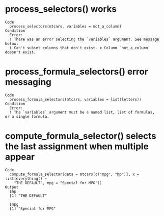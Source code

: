 # process_selectors() works

    Code
      process_selectors(mtcars, variables = not_a_column)
    Condition
      Error:
      ! There was an error selecting the `variables` argument. See message below:
      i Can't subset columns that don't exist. x Column `not_a_column` doesn't exist.

# process_formula_selectors() error messaging

    Code
      process_formula_selectors(mtcars, variables = list(letters))
    Condition
      Error:
      ! The `variables` argument must be a named list, list of formulas, or a single formula.

# compute_formula_selector() selects the last assignment when multiple appear

    Code
      compute_formula_selector(data = mtcars[c("mpg", "hp")], x = list(everything() ~
        "THE DEFAULT", mpg = "Special for MPG"))
    Output
      $hp
      [1] "THE DEFAULT"
      
      $mpg
      [1] "Special for MPG"
      

